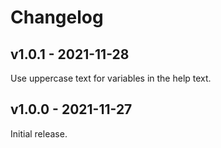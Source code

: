 # Changelog

## v1.0.1 - 2021-11-28

Use uppercase text for variables in the help text.

## v1.0.0 - 2021-11-27

Initial release.

